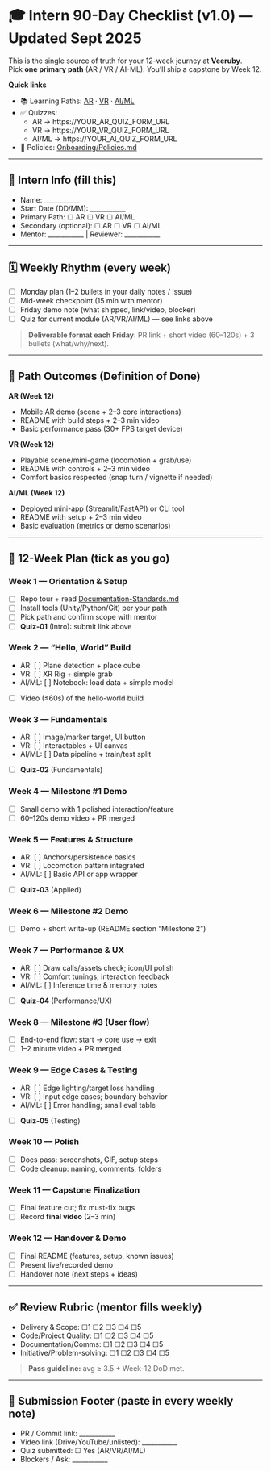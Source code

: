 # 🎓 Intern 90-Day Checklist (v1.0) — Updated Sept 2025

This is the single source of truth for your 12-week journey at **Veeruby**.  
Pick **one primary path** (AR / VR / AI-ML). You’ll ship a capstone by Week 12.

**Quick links**
- 📚 Learning Paths: [AR](../AR/README.md) · [VR](../VR/README.md) · [AI/ML](../AI/README.md)
- ✅ Quizzes: 
  - AR → https://YOUR_AR_QUIZ_FORM_URL
  - VR → https://YOUR_VR_QUIZ_FORM_URL
  - AI/ML → https://YOUR_AI_QUIZ_FORM_URL
- 🧭 Policies: [Onboarding/Policies.md](./Policies.md)

---

## 👤 Intern Info (fill this)
- Name: ___________
- Start Date (DD/MM): ___________
- Primary Path: ☐ AR ☐ VR ☐ AI/ML
- Secondary (optional): ☐ AR ☐ VR ☐ AI/ML
- Mentor: ___________  |  Reviewer: ___________

---

## 🗓️ Weekly Rhythm (every week)
- [ ] Monday plan (1–2 bullets in your daily notes / issue)
- [ ] Mid-week checkpoint (15 min with mentor)
- [ ] Friday demo note (what shipped, link/video, blocker)
- [ ] Quiz for current module (AR/VR/AI/ML) — see links above

> **Deliverable format each Friday**: PR link + short video (60–120s) + 3 bullets (what/why/next).

---

## 🧩 Path Outcomes (Definition of Done)

**AR (Week 12)**
- Mobile AR demo (scene + 2–3 core interactions)
- README with build steps + 2–3 min video
- Basic performance pass (30+ FPS target device)

**VR (Week 12)**
- Playable scene/mini-game (locomotion + grab/use)
- README with controls + 2–3 min video
- Comfort basics respected (snap turn / vignette if needed)

**AI/ML (Week 12)**
- Deployed mini-app (Streamlit/FastAPI) or CLI tool
- README with setup + 2–3 min video
- Basic evaluation (metrics or demo scenarios)

---

## 📅 12-Week Plan (tick as you go)

### Week 1 — Orientation & Setup
- [ ] Repo tour + read [Documentation-Standards.md](Documentation-Standards.md)
- [ ] Install tools (Unity/Python/Git) per your path
- [ ] Pick path and confirm scope with mentor
- [ ] **Quiz-01** (Intro): submit link above

### Week 2 — “Hello, World” Build
- AR: [ ] Plane detection + place cube  
- VR: [ ] XR Rig + simple grab  
- AI/ML: [ ] Notebook: load data + simple model  
- [ ] Video (≤60s) of the hello-world build

### Week 3 — Fundamentals
- AR: [ ] Image/marker target, UI button  
- VR: [ ] Interactables + UI canvas  
- AI/ML: [ ] Data pipeline + train/test split  
- [ ] **Quiz-02** (Fundamentals)

### Week 4 — Milestone #1 Demo
- [ ] Small demo with 1 polished interaction/feature
- [ ] 60–120s demo video + PR merged

### Week 5 — Features & Structure
- AR: [ ] Anchors/persistence basics  
- VR: [ ] Locomotion pattern integrated  
- AI/ML: [ ] Basic API or app wrapper  
- [ ] **Quiz-03** (Applied)

### Week 6 — Milestone #2 Demo
- [ ] Demo + short write-up (README section “Milestone 2”)

### Week 7 — Performance & UX
- AR: [ ] Draw calls/assets check; icon/UI polish  
- VR: [ ] Comfort tunings; interaction feedback  
- AI/ML: [ ] Inference time & memory notes  
- [ ] **Quiz-04** (Performance/UX)

### Week 8 — Milestone #3 (User flow)
- [ ] End-to-end flow: start → core use → exit
- [ ] 1–2 minute video + PR merged

### Week 9 — Edge Cases & Testing
- AR: [ ] Edge lighting/target loss handling  
- VR: [ ] Input edge cases; boundary behavior  
- AI/ML: [ ] Error handling; small eval table  
- [ ] **Quiz-05** (Testing)

### Week 10 — Polish
- [ ] Docs pass: screenshots, GIF, setup steps
- [ ] Code cleanup: naming, comments, folders

### Week 11 — Capstone Finalization
- [ ] Final feature cut; fix must-fix bugs
- [ ] Record **final video** (2–3 min)

### Week 12 — Handover & Demo
- [ ] Final README (features, setup, known issues)
- [ ] Present live/recorded demo
- [ ] Handover note (next steps + ideas)

---

## ✅ Review Rubric (mentor fills weekly)
- Delivery & Scope: ☐1 ☐2 ☐3 ☐4 ☐5
- Code/Project Quality: ☐1 ☐2 ☐3 ☐4 ☐5
- Documentation/Comms: ☐1 ☐2 ☐3 ☐4 ☐5
- Initiative/Problem-solving: ☐1 ☐2 ☐3 ☐4 ☐5

> **Pass guideline:** avg ≥ 3.5 + Week-12 DoD met.

---

## 📎 Submission Footer (paste in every weekly note)
- PR / Commit link: ___________
- Video link (Drive/YouTube/unlisted): ___________
- Quiz submitted: ☐ Yes (AR/VR/AI/ML)
- Blockers / Ask: ___________
